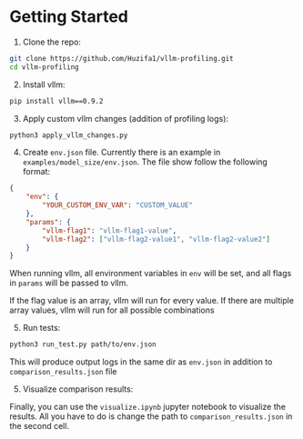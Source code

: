 # Getting Started

1) Clone the repo:
```bash
git clone https://github.com/Huzifa1/vllm-profiling.git
cd vllm-profiling
```

2) Install vllm:
```bash
pip install vllm==0.9.2
```

3) Apply custom vllm changes (addition of profiling logs):
```bash
python3 apply_vllm_changes.py
```

4) Create `env.json` file. Currently there is an example in `examples/model_size/env.json`. The file show follow the following format:
```json
{
    "env": {
        "YOUR_CUSTOM_ENV_VAR": "CUSTOM_VALUE"
    },
    "params": {
        "vllm-flag1": "vllm-flag1-value",
        "vllm-flag2": ["vllm-flag2-value1", "vllm-flag2-value2"]
    }
}
```

When running vllm, all environment variables in `env` will be set, and all flags in `params` will be passed to vllm.

If the flag value is an array, vllm will run for every value. If there are multiple array values, vllm will run for all possible combinations

5) Run tests:

```bash
python3 run_test.py path/to/env.json
```

This will produce output logs in the same dir as `env.json` in addition to `comparison_results.json` file

5) Visualize comparison results:

Finally, you can use the `visualize.ipynb` jupyter notebook to visualize the results. All you have to do is change the path to `comparison_results.json` in the second cell.
